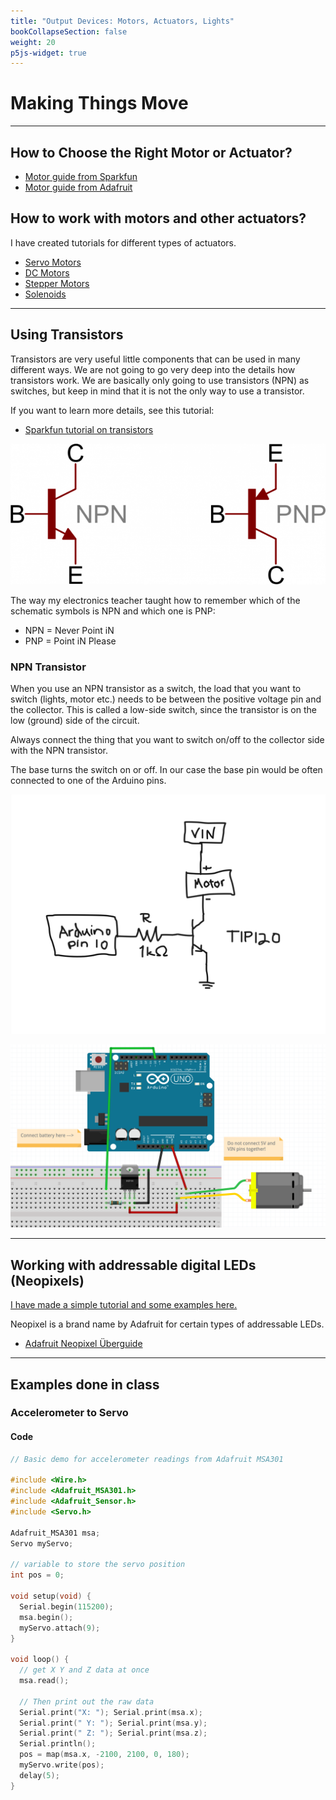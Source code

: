 ```yaml
---
title: "Output Devices: Motors, Actuators, Lights"
bookCollapseSection: false
weight: 20
p5js-widget: true
---
```


# Making Things Move

---

## How to Choose the Right Motor or Actuator?

- [Motor guide from Sparkfun](https://learn.sparkfun.com/tutorials/motors-and-selecting-the-right-one)
- [Motor guide from Adafruit](https://learn.adafruit.com/adafruit-motor-selection-guide)

## How to work with motors and other actuators?

I have created tutorials for different types of actuators.

- [Servo Motors](../../../tutorials/arduino-and-electronics/motors-and-actuators/servo-motors/)
- [DC Motors](../../../tutorials/arduino-and-electronics/motors-and-actuators/dc-motors/)
- [Stepper Motors](../../../tutorials/arduino-and-electronics/motors-and-actuators/stepper-motors/)
- [Solenoids](../../../../tutorials/arduino-and-electronics/motors-and-actuators/solenoids-and-electromagnets/)

---

## Using Transistors

Transistors are very useful little components that can be used in many different ways. We are not going to go very deep into the details how transistors work. We are basically only going to use transistors (NPN) as switches, but keep in mind that it is not the only way to use a transistor.

If you want to learn more details, see this tutorial:
- [Sparkfun tutorial on transistors](https://learn.sparkfun.com/tutorials/transistors)

![Transistors](./img/transistor.png "Image from Sparkfun CC BY-SA 4.0")

The way my electronics teacher taught how to remember which of the schematic symbols is NPN and which one is PNP:

- NPN = Never Point iN
- PNP = Point iN Please

### NPN Transistor

When you use an NPN transistor as a switch, the load that you want to switch (lights, motor etc.) needs to be between the positive voltage pin and the collector. This is called a low-side switch, since the transistor is on the low (ground) side of the circuit.

Always connect the thing that you want to switch on/off to the collector side with the NPN transistor.

The base turns the switch on or off. In our case the base pin would be often connected to one of the Arduino pins.

[![Transistors](./img/tip120_schematic.jpg)](./img/tip120_schematic.jpg)

[![Transistors](./img/tip120.png)](./img/tip120.png)

---

## Working with addressable digital LEDs (Neopixels)

[I have made a simple tutorial and some examples here.](../../../tutorials/arduino-and-electronics/leds-and-other-lights/neopixels/)

Neopixel is a brand name by Adafruit for certain types of addressable LEDs.

- [Adafruit Neopixel Überguide](https://learn.adafruit.com/adafruit-neopixel-uberguide)

---

## Examples done in class

### Accelerometer to Servo

#### Code

```c
// Basic demo for accelerometer readings from Adafruit MSA301

#include <Wire.h>
#include <Adafruit_MSA301.h>
#include <Adafruit_Sensor.h>
#include <Servo.h>

Adafruit_MSA301 msa;
Servo myServo;

// variable to store the servo position
int pos = 0;    

void setup(void) {
  Serial.begin(115200);
  msa.begin();
  myServo.attach(9);
}

void loop() {
  // get X Y and Z data at once
  msa.read(); 
  
  // Then print out the raw data
  Serial.print("X: "); Serial.print(msa.x); 
  Serial.print(" Y: "); Serial.print(msa.y); 
  Serial.print(" Z: "); Serial.print(msa.z);
  Serial.println();
  pos = map(msa.x, -2100, 2100, 0, 180);
  myServo.write(pos);
  delay(5); 
}
```